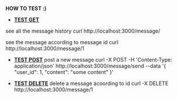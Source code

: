 __HOW TO TEST :)__
- __[TEST GET](https://nodeca.github.io/pica/demo/)__

see all the message history
curl http://localhost:3000/message/

see the message according to message id
curl http://localhost:3000/message/1

- __[TEST POST](https://nodeca.github.io/pica/demo/)__
post a new message
curl -X POST -H 'Content-Type: application/json' http://localhost:3000/message/send --data '{
    "user_id": 1,
    "content": "some content"
}'

- __[TEST DELETE](https://nodeca.github.io/pica/demo/)__
delete a message acoording to id
curl -X DELETE http://localhost:3000/message/1
